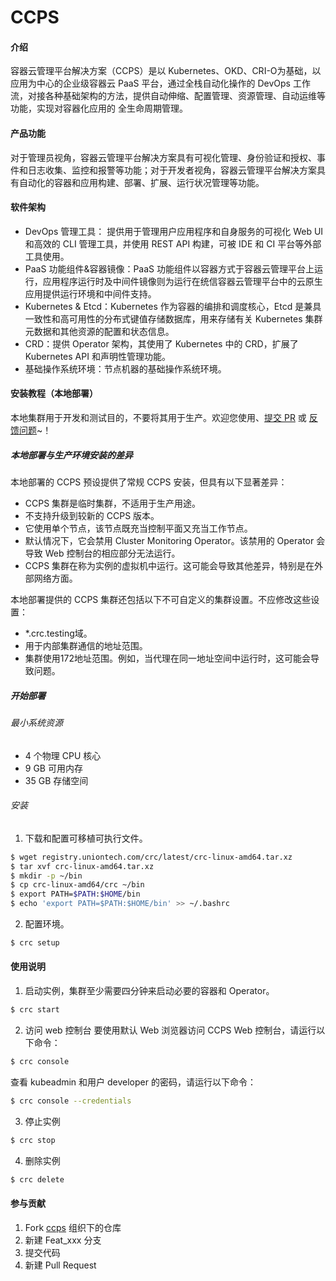 # CCPS

#### 介绍
容器云管理平台解决方案（CCPS）是以 Kubernetes、OKD、CRI-O为基础，以应用为中心的企业级容器云 PaaS 平台，通过全栈自动化操作的 DevOps 工作流，对接各种基础架构的方法，提供自动伸缩、配置管理、资源管理、自动运维等功能，实现对容器化应用的
全生命周期管理。  

#### 产品功能
对于管理员视角，容器云管理平台解决方案具有可视化管理、身份验证和授权、事件和日志收集、监控和报警等功能；对于开发者视角，容器云管理平台解决方案具有自动化的容器和应用构建、部署、扩展、运行状况管理等功能。

#### 软件架构
+ DevOps 管理工具： 提供用于管理用户应用程序和自身服务的可视化 Web UI 和高效的 CLI 管理工具，并使用 REST API 构建，可被 IDE 和 CI 平台等外部工具使用。
+ PaaS 功能组件&容器镜像：PaaS 功能组件以容器方式于容器云管理平台上运行，应用程序运行时及中间件镜像则为运行在统信容器云管理平台中的云原生应用提供运行环境和中间件支持。
+ Kubernetes & Etcd：Kubernetes 作为容器的编排和调度核心，Etcd 是兼具一致性和高可用性的分布式键值存储数据库，用来存储有关 Kubernetes 集群元数据和其他资源的配置和状态信息。
+ CRD：提供 Operator 架构，其使用了 Kubernetes 中的 CRD，扩展了 Kubernetes API 和声明性管理功能。
+ 基础操作系统环境：节点机器的基础操作系统环境。


#### 安装教程（本地部署）

本地集群用于开发和测试目的，不要将其用于生产。欢迎您使用、[提交 PR](https://gitee.com/openeuler/ccps#%E5%8F%82%E4%B8%8E%E8%B4%A1%E7%8C%AE) 或 [反馈问题](mailto:jizongyao@uniontech.com)~！

##### 本地部署与生产环境安装的差异

本地部署的 CCPS 预设提供了常规 CCPS 安装，但具有以下显著差异：
- CCPS 集群是临时集群，不适用于生产用途。
- 不支持升级到较新的 CCPS 版本。
- 它使用单个节点，该节点既充当控制平面又充当工作节点。
- 默认情况下，它会禁用 Cluster Monitoring Operator。该禁用的 Operator 会导致 Web 控制台的相应部分无法运行。
- CCPS 集群在称为实例的虚拟机中运行。这可能会导致其他差异，特别是在外部网络方面。

本地部署提供的 CCPS 集群还包括以下不可自定义的集群设置。不应修改这些设置：
- *.crc.testing域。
- 用于内部集群通信的地址范围。
- 集群使用172地址范围。例如，当代理在同一地址空间中运行时，这可能会导致问题。

##### 开始部署

###### 最小系统资源

- 4 个物理 CPU 核心
- 9 GB 可用内存
- 35 GB 存储空间

###### 安装

1.  下载和配置可移植可执行文件。
```bash
$ wget ​registry.uniontech.com/crc/latest/crc-linux-amd64.tar.xz
$ tar xvf crc-linux-amd64.tar.xz
$ mkdir -p ~/bin
$ cp crc-linux-amd64/crc ~/bin
$ export PATH=$PATH:$HOME/bin
$ echo 'export PATH=$PATH:$HOME/bin' >> ~/.bashrc
```
2.  配置环境。
```bash
$ crc setup
```

#### 使用说明

1.  启动实例，集群至少需要四分钟来启动必要的容器和 Operator。
```bash
$ crc start
```
2. 访问 web 控制台
要使用默认 Web 浏览器访问 CCPS Web 控制台，请运行以下命令：
```bash
$ crc console
```
查看 kubeadmin 和用户 developer 的密码，请运行以下命令：
```bash
$ crc console --credentials
```
3.  停止实例
```bash
$ crc stop
```
4.  删除实例
```bash
$ crc delete
```

#### 参与贡献

1.  Fork [ccps](https://gitee.com/ccps) 组织下的仓库
2.  新建 Feat_xxx 分支
3.  提交代码
4.  新建 Pull Request

